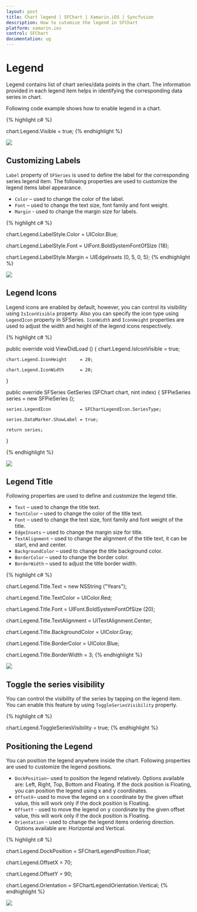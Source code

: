 ```yaml
---
layout: post
title: Chart legend | SFChart | Xamarin.iOS | Syncfusion
description: How to cutomize the legend in SFChart
platform: xamarin.ios
control: SFChart
documentation: ug
---
```


# Legend

Legend contains list of chart series/data points in the chart. The information provided in each legend item helps in identifying the corresponding data series in chart.

Following code example shows how to enable legend in a chart.


{% highlight c# %}

chart.Legend.Visible = true;
{% endhighlight %}


![](Legend_images/Legend.png)

## Customizing Labels

`Label` property of `SFSeries` is used to define the label for the corresponding series legend item. The following properties are used to customize the legend items label appearance.

* `Color` – used to change the color of the label.
* `Font` – used to change the text size, font family and font weight.
* `Margin` - used to change the margin size for labels.


{% highlight c# %}

chart.Legend.LabelStyle.Color  = UIColor.Blue;

chart.Legend.LabelStyle.Font   = UIFont.BoldSystemFontOfSize (18);

chart.Legend.LabelStyle.Margin = UIEdgeInsets (0, 5, 0, 5);
{% endhighlight %}

![](Legend_images/Customizing_Labels.png)

## Legend Icons

Legend icons are enabled by default, however, you can control its visibility using `IsIconVisible` property. Also you can specify the icon type using `LegendIcon` property in SFSeries. `IconWidth` and `IconHeight` properties are used to adjust the width and height of the legend icons respectively.


{% highlight c# %}


public override void ViewDidLoad ()
{
    chart.Legend.IsIconVisible  = true;

    chart.Legend.IconHeight     = 20;

    chart.Legend.IconWidth      = 20;
}

public override SFSeries GetSeries (SFChart chart, nint index)
{
    SFPieSeries series          = new SFPieSeries ();

    series.LegendIcon           = SFChartLegendIcon.SeriesType;

    series.DataMarker.ShowLabel = true;

    return series;
}

{% endhighlight %}

![](Legend_images/Legend_Icons.png)

## Legend Title

Following properties are used to define and customize the legend title.

* `Text` – used to change the title text.
* `TextColor` – used to change the color of the title text.
* `Font` – used to change the text size, font family and font weight of the title.
* `EdgeInsets` – used to change the margin size for title.
* `TextAlignment` – used to change the alignment of the title text, it can be start, end and center.
* `BackgroundColor` – used to change the title background color.
* `BorderColor` – used to change the border color.
* `BorderWidth` – used to adjust the title border width.


{% highlight c# %}

chart.Legend.Title.Text             = new NSString ("Years");	

chart.Legend.Title.TextColor        = UIColor.Red;

chart.Legend.Title.Font             = UIFont.BoldSystemFontOfSize (20);

chart.Legend.Title.TextAlignment    = UITextAlignment.Center;

chart.Legend.Title.BackgroundColor  = UIColor.Gray;

chart.Legend.Title.BorderColor      = UIColor.Blue;

chart.Legend.Title.BorderWidth      = 3;
{% endhighlight %}


![](Legend_images/Legend_Title.png)

## Toggle the series visibility

You can control the visibility of the series by tapping on the legend item. You can enable this feature by using `ToggleSeriesVisibility` property.


{% highlight c# %}

chart.Legend.ToggleSeriesVisibility = true;
{% endhighlight %}

## Positioning the Legend

You can position the legend anywhere inside the chart. Following properties are used to customize the legend positions.

* `DockPosition`– used to position the legend relatively. Options available are: Left, Right, Top, Bottom and Floating. If the dock position is Floating, you can position the legend using x and y coordinates.
* `OffsetX`– used to move the legend on x coordinate by the given offset value, this will work only if the dock position is Floating.
* `OffsetY` - used to move the legend on y coordinate by the given offset value, this will work only if the dock position is Floating.
* `Orientation` - used to change the legend items ordering direction. Options available are: Horizontal and Vertical.



{% highlight c# %}

chart.Legend.DockPosition   = SFChartLegendPosition.Float;

chart.Legend.OffsetX        = 70;

chart.Legend.OffsetY        = 90;

chart.Legend.Orientation    = SFChartLegendOrientation.Vertical;
{% endhighlight %}

![](Legend_images/Legend_Position.png)